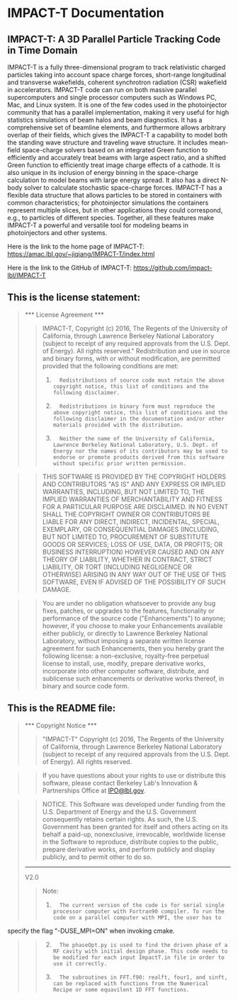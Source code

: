 IMPACT-T Documentation  
====================

IMPACT-T: A 3D Parallel Particle Tracking Code in Time Domain
-------------------------------------------------------------------------------------

IMPACT-T is a fully three-dimensional program to track relativistic charged particles taking into account space charge forces, short-range longitudinal and transverse wakefields, coherent synchrotron radiation (CSR) wakefield in accelerators. IMPACT-T code can run on both massive parallel supercomputers and single processor computers such as Windows PC, Mac, and Linux system. It is one of the few codes used in the photoinjector community that has a parallel implementation, making it very useful for high statistics simulations of beam halos and beam diagnostics. It has a comprehensive set of beamline elements, and furthermore allows arbitrary overlap of their fields, which gives the IMPACT-T a capability to model both the standing wave structure and traveling wave structure. It includes mean-field space-charge solvers based on an integrated Green function to efficiently and accurately treat beams with large aspect ratio, and a shifted Green function to efficiently treat image charge effects of a cathode. It is also unique in its inclusion of energy binning in the space-charge calculation to model beams with large energy spread. It also has a direct N-body solver to calculate stochastic space-charge forces. IMPACT-T has a flexible data structure that allows particles to be stored in containers with common characteristics; for photoinjector simulations the containers represent multiple slices, but in other applications they could correspond, e.g., to particles of different species. Together, all these features make IMPACT-T a powerful and versatile tool for modeling beams in photoinjectors and other systems.

Here is the link to the home page of IMPACT-T: <https://amac.lbl.gov/~jiqiang/IMPACT-T/index.html>

Here is the link to the GitHub of IMPACT-T: <https://github.com/impact-lbl/IMPACT-T>

This is the license statement: 
---------------------------------------
> *** License Agreement ***
>> IMPACT-T, Copyright (c) 2016, The Regents of the University of California, through Lawrence Berkeley National Laboratory (subject to receipt of any required approvals from the U.S. Dept. of Energy).  All rights reserved."
>>Redistribution and use in source and binary forms, with or without modification, are permitted provided that the following conditions are met:
>> 1.		Redistributions of source code must retain the above copyright notice, this list of conditions and the following disclaimer.
>> 2.		Redistributions in binary form must reproduce the above copyright notice, this list of conditions and the following disclaimer in the documentation and/or other materials provided with the distribution.
>> 3.		Neither the name of the University of California, Lawrence Berkeley National Laboratory, U.S. Dept. of Energy nor the names of its contributors may be used to endorse or promote products derived from this software without specific prior written permission.

>> THIS SOFTWARE IS PROVIDED BY THE COPYRIGHT HOLDERS AND CONTRIBUTORS "AS IS" AND ANY EXPRESS OR IMPLIED WARRANTIES, INCLUDING, BUT NOT LIMITED TO, THE IMPLIED WARRANTIES OF MERCHANTABILITY AND FITNESS FOR A PARTICULAR PURPOSE ARE DISCLAIMED. IN NO EVENT SHALL THE COPYRIGHT OWNER OR CONTRIBUTORS BE LIABLE FOR ANY DIRECT, INDIRECT, INCIDENTAL, SPECIAL, EXEMPLARY, OR CONSEQUENTIAL DAMAGES (INCLUDING, BUT NOT LIMITED TO, PROCUREMENT OF SUBSTITUTE GOODS OR SERVICES; LOSS OF USE, DATA, OR PROFITS; OR BUSINESS INTERRUPTION) HOWEVER CAUSED AND ON ANY THEORY OF LIABILITY, WHETHER IN CONTRACT, STRICT LIABILITY, OR TORT (INCLUDING NEGLIGENCE OR OTHERWISE) ARISING IN ANY WAY OUT OF THE USE OF THIS SOFTWARE, EVEN IF ADVISED OF THE POSSIBILITY OF SUCH DAMAGE.

>> You are under no obligation whatsoever to provide any bug fixes, patches, or upgrades to the features, functionality or performance of the source code ("Enhancements") to anyone; however, if you choose to make your Enhancements available either publicly, or directly to Lawrence Berkeley National Laboratory, without imposing a separate written license agreement for such Enhancements, then you hereby grant the following license: a  non-exclusive, royalty-free perpetual license to install, use, modify, prepare derivative works, incorporate into other computer software, distribute, and sublicense such enhancements or derivative works thereof, in binary and source code form.

This is the README file: 
---------------------------------
> *** Copyright Notice ***
>> "IMPACT-T" Copyright (c) 2016, The Regents of the University of California, through Lawrence Berkeley National Laboratory (subject to receipt of any required approvals from the U.S. Dept. of Energy).  All rights reserved.

>> If you have questions about your rights to use or distribute this software, please contact Berkeley Lab's Innovation & Partnerships Office at IPO@lbl.gov.

>> NOTICE.  This Software was developed under funding from the U.S. Department of Energy and the U.S. Government consequently retains certain rights. As such, the U.S. Government has been granted for itself and others acting on its behalf a paid-up, nonexclusive, irrevocable, worldwide license in the Software to reproduce, distribute copies to the public, prepare derivative works, and perform publicly and display publicly, and to permit other to do so.
> ****************************
> V2.0
>> Note: 
>> 1.		The current version of the code is for serial single processor computer with Fortran90 compiler. To run the code on a parallel computer with MPI, the user has to 
specify the flag "-DUSE_MPI=ON" when invoking cmake.
>> 2.		The phaseOpt.py is used to find the driven phase of a RF cavity with initial design phase. This code needs to be modified for each input ImpactT.in file in order to use it correctly.
>> 3.		The subroutines in FFT.f90: realft, four1, and sinft, can be replaced with functions from the Numerical Recipe or some equavilent 1D FFT functions.

